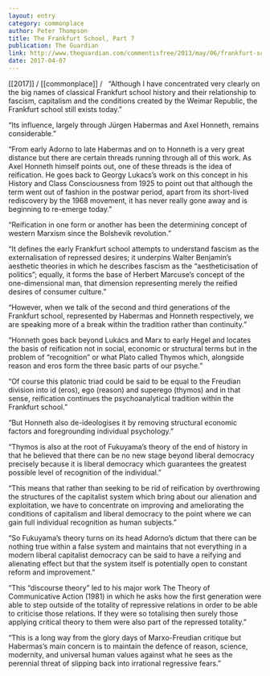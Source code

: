 ```yaml
---
layout: entry
category: commonplace
author: Peter Thompson
title: The Frankfurt School, Part 7
publication: The Guardian
link: http://www.theguardian.com/commentisfree/2013/may/06/frankfurt-school-part-7-whats-left
date: 2017-04-07
---
```


[[2017]] / [[commonplace]] / 
 
“Although I have concentrated very clearly on the big names of classical Frankfurt school history and their relationship to fascism, capitalism and the conditions created by the Weimar Republic, the Frankfurt school still exists today.”

“Its influence, largely through Jürgen Habermas and Axel Honneth, remains considerable.”

“From early Adorno to late Habermas and on to Honneth is a very great distance but there are certain threads running through all of this work. As Axel Honneth himself points out, one of these threads is the idea of reification. He goes back to Georgy Lukacs’s work on this concept in his History and Class Consciousness from 1925 to point out that although the term went out of fashion in the postwar period, apart from its short-lived rediscovery by the 1968 movement, it has never really gone away and is beginning to re-emerge today.”

“Reification in one form or another has been the determining concept of western Marxism since the Bolshevik revolution.”

“It defines the early Frankfurt school attempts to understand fascism as the externalisation of repressed desires; it underpins Walter Benjamin’s aesthetic theories in which he describes fascism as the “aestheticisation of politics”; equally, it forms the base of Herbert Marcuse’s concept of the one-dimensional man, that dimension representing merely the reified desires of consumer culture.”

“However, when we talk of the second and third generations of the Frankfurt school, represented by Habermas and Honneth respectively, we are speaking more of a break within the tradition rather than continuity.”

“Honneth goes back beyond Lukács and Marx to early Hegel and locates the basis of reification not in social, economic or structural terms but in the problem of “recognition” or what Plato called Thymos which, alongside reason and eros form the three basic parts of our psyche.”

“Of course this platonic triad could be said to be equal to the Freudian division into id (eros), ego (reason) and superego (thymos) and in that sense, reification continues the psychoanalytical tradition within the Frankfurt school.”

“But Honneth also de-ideologises it by removing structural economic factors and foregrounding individual psychology.”

“Thymos is also at the root of Fukuyama’s theory of the end of history in that he believed that there can be no new stage beyond liberal democracy precisely because it is liberal democracy which guarantees the greatest possible level of recognition of the individual.”

“This means that rather than seeking to be rid of reification by overthrowing the structures of the capitalist system which bring about our alienation and exploitation, we have to concentrate on improving and ameliorating the conditions of capitalism and liberal democracy to the point where we can gain full individual recognition as human subjects.”

“So Fukuyama’s theory turns on its head Adorno’s dictum that there can be nothing true within a false system and maintains that not everything in a modern liberal capitalist democracy can be said to have a reifying and alienating effect but that the system itself is potentially open to constant reform and improvement.”

“This “discourse theory” led to his major work The Theory of Communicative Action (1981) in which he asks how the first generation were able to step outside of the totality of repressive relations in order to be able to criticise those relations. If they were so totalising then surely those applying critical theory to them were also part of the repressed totality.”

“This is a long way from the glory days of Marxo-Freudian critique but Habermas’s main concern is to maintain the defence of reason, science, modernity, and universal human values against what he sees as the perennial threat of slipping back into irrational regressive fears.”

